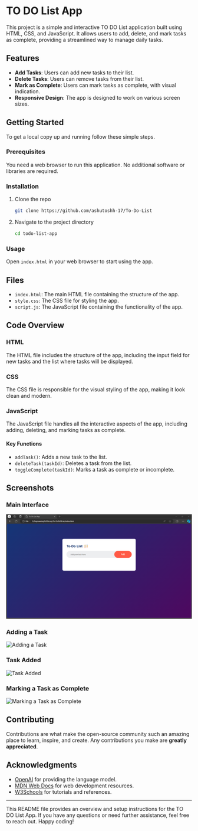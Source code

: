 # TO DO List App

This project is a simple and interactive TO DO List application built using HTML, CSS, and JavaScript. It allows users to add, delete, and mark tasks as complete, providing a streamlined way to manage daily tasks.

## Features

- **Add Tasks**: Users can add new tasks to their list.
- **Delete Tasks**: Users can remove tasks from their list.
- **Mark as Complete**: Users can mark tasks as complete, with visual indication.
- **Responsive Design**: The app is designed to work on various screen sizes.

## Getting Started

To get a local copy up and running follow these simple steps.

### Prerequisites

You need a web browser to run this application. No additional software or libraries are required.

### Installation

1. Clone the repo
   ```sh
   git clone https://github.com/ashutoshh-17/To-Do-List
   ```
2. Navigate to the project directory
   ```sh
   cd todo-list-app
   ```

### Usage

Open `index.html` in your web browser to start using the app.

## Files

- `index.html`: The main HTML file containing the structure of the app.
- `style.css`: The CSS file for styling the app.
- `script.js`: The JavaScript file containing the functionality of the app.

## Code Overview

### HTML

The HTML file includes the structure of the app, including the input field for new tasks and the list where tasks will be displayed.

### CSS

The CSS file is responsible for the visual styling of the app, making it look clean and modern.

### JavaScript

The JavaScript file handles all the interactive aspects of the app, including adding, deleting, and marking tasks as complete.

#### Key Functions

- `addTask()`: Adds a new task to the list.
- `deleteTask(taskId)`: Deletes a task from the list.
- `toggleComplete(taskId)`: Marks a task as complete or incomplete.

## Screenshots

### Main Interface

![Main Interface](screenshots/main-interface.png)

### Adding a Task

![Adding a Task](screenshots/adding-task.png)

### Task Added

![Task Added](screenshots/task-added.png)

### Marking a Task as Complete

![Marking a Task as Complete](screenshots/task-complete.png)

## Contributing

Contributions are what make the open-source community such an amazing place to learn, inspire, and create. Any contributions you make are **greatly appreciated**.


## Acknowledgments

- [OpenAI](https://www.openai.com/) for providing the language model.
- [MDN Web Docs](https://developer.mozilla.org/) for web development resources.
- [W3Schools](https://www.w3schools.com/) for tutorials and references.

---

This README file provides an overview and setup instructions for the TO DO List App. If you have any questions or need further assistance, feel free to reach out. Happy coding!
